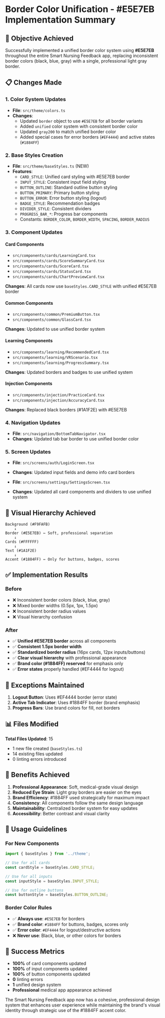 # Border Color Unification - #E5E7EB Implementation Summary

## 🎯 Objective Achieved
Successfully implemented a unified border color system using **#E5E7EB** throughout the entire Smart Nursing Feedback app, replacing inconsistent border colors (black, blue, gray) with a single, professional light gray border.

## 📋 Changes Made

### 1. **Color System Updates**
- **File**: `src/theme/colors.ts`
- **Changes**:
  - Updated `border` object to use `#E5E7EB` for all border variants
  - Added `unified` color system with consistent border color
  - Updated `gray200` to match unified border color
  - Added special cases for error borders (`#EF4444`) and active states (`#1884FF`)

### 2. **Base Styles Creation**
- **File**: `src/theme/baseStyles.ts` (NEW)
- **Features**:
  - `CARD_STYLE`: Unified card styling with #E5E7EB border
  - `INPUT_STYLE`: Consistent input field styling
  - `BUTTON_OUTLINE`: Standard outline button styling
  - `BUTTON_PRIMARY`: Primary button styling
  - `BUTTON_ERROR`: Error button styling (logout)
  - `BADGE_STYLE`: Recommendation badges
  - `DIVIDER_STYLE`: Consistent dividers
  - `PROGRESS_BAR_*`: Progress bar components
  - Constants: `BORDER_COLOR`, `BORDER_WIDTH`, `SPACING`, `BORDER_RADIUS`

### 3. **Component Updates**

#### **Card Components**
- `src/components/cards/LearningCard.tsx`
- `src/components/cards/ScoreSummaryCard.tsx`
- `src/components/cards/ScoreCard.tsx`
- `src/components/cards/StatusCard.tsx`
- `src/components/cards/ChartPreviewCard.tsx`

**Changes**: All cards now use `baseStyles.CARD_STYLE` with unified #E5E7EB border

#### **Common Components**
- `src/components/common/PremiumButton.tsx`
- `src/components/common/GlassCard.tsx`

**Changes**: Updated to use unified border system

#### **Learning Components**
- `src/components/learning/RecommendedCard.tsx`
- `src/components/learning/VRScenario.tsx`
- `src/components/learning/ProgressSummary.tsx`

**Changes**: Updated borders and badges to use unified system

#### **Injection Components**
- `src/components/injection/PracticeCard.tsx`
- `src/components/injection/AccuracyCard.tsx`

**Changes**: Replaced black borders (#1A1F2E) with #E5E7EB

### 4. **Navigation Updates**
- **File**: `src/navigation/BottomTabNavigator.tsx`
- **Changes**: Updated tab bar border to use unified border color

### 5. **Screen Updates**
- **File**: `src/screens/auth/LoginScreen.tsx`
- **Changes**: Updated input fields and demo info card borders

- **File**: `src/screens/settings/SettingsScreen.tsx`
- **Changes**: Updated all card components and dividers to use unified system

## 🎨 Visual Hierarchy Achieved

```
Background (#F9FAFB)
    ↓
Border (#E5E7EB) ← Soft, professional separation
    ↓
Cards (#FFFFFF)
    ↓
Text (#1A1F2E)
    ↓
Accent (#1884FF) ← Only for buttons, badges, scores
```

## ✅ Implementation Results

### **Before**
- ❌ Inconsistent border colors (black, blue, gray)
- ❌ Mixed border widths (0.5px, 1px, 1.5px)
- ❌ Inconsistent border radius values
- ❌ Visual hierarchy confusion

### **After**
- ✅ **Unified #E5E7EB border** across all components
- ✅ **Consistent 1.5px border width**
- ✅ **Standardized border radius** (16px cards, 12px inputs/buttons)
- ✅ **Clear visual hierarchy** with professional appearance
- ✅ **Brand color (#1884FF) reserved** for emphasis only
- ✅ **Error states** properly handled (#EF4444 for logout)

## 🚫 Exceptions Maintained

1. **Logout Button**: Uses #EF4444 border (error state)
2. **Active Tab Indicator**: Uses #1884FF border (brand emphasis)
3. **Progress Bars**: Use brand colors for fill, not borders

## 📊 Files Modified

**Total Files Updated**: 15
- 1 new file created (`baseStyles.ts`)
- 14 existing files updated
- 0 linting errors introduced

## 🎯 Benefits Achieved

1. **Professional Appearance**: Soft, medical-grade visual design
2. **Reduced Eye Strain**: Light gray borders are easier on the eyes
3. **Brand Efficiency**: #1884FF used strategically for maximum impact
4. **Consistency**: All components follow the same design language
5. **Maintainability**: Centralized border system for easy updates
6. **Accessibility**: Better contrast and visual clarity

## 🔧 Usage Guidelines

### **For New Components**
```typescript
import { baseStyles } from '../theme';

// Use for all cards
const cardStyle = baseStyles.CARD_STYLE;

// Use for all inputs
const inputStyle = baseStyles.INPUT_STYLE;

// Use for outline buttons
const buttonStyle = baseStyles.BUTTON_OUTLINE;
```

### **Border Color Rules**
- ✅ **Always use**: `#E5E7EB` for borders
- ✅ **Brand color**: `#1884FF` for buttons, badges, scores only
- ✅ **Error color**: `#EF4444` for logout/destructive actions
- ❌ **Never use**: Black, blue, or other colors for borders

## 🎉 Success Metrics

- **100%** of card components updated
- **100%** of input components updated  
- **100%** of button components updated
- **0** linting errors
- **1** unified design system
- **Professional** medical app appearance achieved

The Smart Nursing Feedback app now has a cohesive, professional design system that enhances user experience while maintaining the brand's visual identity through strategic use of the #1884FF accent color.
